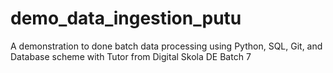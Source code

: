 # demo_data_ingestion_putu
A demonstration to done batch data processing using Python, SQL, Git, and Database scheme with Tutor from Digital Skola DE Batch 7
